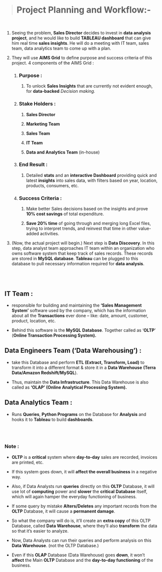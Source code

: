 > # **Project Planning and Workflow:-**


<br/>

1.  Seeing the problem, **Sales Director** decides to invest in **data analysis
    project**, and he would like to build **TABLEAU dashboard** that can give
    him real time **sales insights**. He will do a meeting with IT team, sales
    team, data analytics team to come up with a plan.

2.  They will use **AIMS Grid** to define purpose and success criteria of this
    project. 4 components of the AIMS Grid :

    1.  ### **Purpose** :

        1.  To unlock **Sales Insights** that are currently not evident enough,
            for **data-backed** *Decision making.*

    2.  ### **Stake Holders** :

        1.  **Sales Director**

        2.  **Marketing Team**

        3.  **Sales Team**

        4.  **IT Team**

        5.  **Data and Analytics Team** (in-house)

    3.  ### **End Result** :

        1.  Detailed **stats** and an **interactive Dashboard** providing quick
            and latest **insights** into sales data, with filters based on year,
            location, products, consumers, etc.

    4.  ### **Success Criteria :**

        1.  Make better Sales decisions based on the insights and prove **10%
            cost savings** of total expenditure.

        2.  **Save 20% time** of going through and merging long Excel files,
            trying to interpret trends, and reinvest that time in other
            value-added activities.

3.  (Now, the actual project will begin.) Next step is **Data Discovery**. In
    this step, data analyst team approaches IT team within an organization who
    owns software system that keep track of sales records. These records are
    stored in **MySQL database**. **Tableau** can be plugged to this database to
    pull necessary information required for **data analysis**.

<br/>
<br/>

## **IT Team** :

-   responsible for building and maintaining the **‘Sales Management System’**
    software used by the company, which has the information about all the
    **Transactions** ever done – like: date, amount, customer, product,
    location, etc.

-   Behind this software is the **MySQL** **Database**. Together called as
    ‘**OLTP**’ (**Online Transaction Processing System).**

## **Data Engineers Team (‘Data Warehousing’)** :

-   take this Database and perform **ETL (Extract, Transform, Load)** to
    transform it into a different format & store it in a **Data Warehouse**
    **(Terra Data/Amazon Redshift/MySQL**).

-   Thus, maintain the **Data Infrastructure**. This Data Warehouse is also
    called as **‘OLAP’ (Online Analytical Processing System).**

## **Data Analytics Team** :

-   Runs **Queries**, **Python Programs** on the Database for **Analysis** and
    hooks it to **Tableau** to build **dashboards**.

<br/>
<br/>

### **Note :**

-   **OLTP** is a **critical** system where **day-to-day** sales are recorded,
    invoices are printed, etc.

-   If this system goes down, it will **affect the overall business** in a
    negative way.

-   Also, if Data Analysts run **queries** directly on this **OLTP** Database,
    it will use lot of **computing** power and **slower** the **critical**
    **Database** itself, which will again hamper the everyday functioning of
    business.

-   If some query by mistake **Alters/Deletes** any important records from the
    **OLTP** Database, it will cause a **permanent damage**.

-   So what the company will do is, it’ll create an **extra copy** of this OLTP
    Database, called **Data Warehouse**, where they’ll also **transform** the
    data so that it’s easier to analyze.

-   Now, Data Analysts can run their queries and perform analysis on this **Data
    Warehouse**. (not the OLTP Database.)

-   Even if this **OLAP** Database (Data Warehouse) goes **down**, it won’t
    **affect** the Main **OLTP** Database and the **day-to-day functioning** of
    the business.
